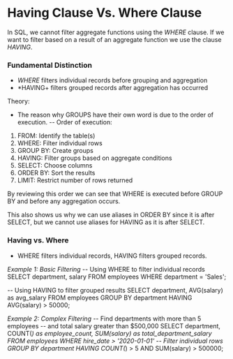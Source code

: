 # Having Clause Vs. Where Clause

In SQL, we cannot filter aggregate functions using the _WHERE_ clause.
If we want to filter based on a result of an aggregate function we use the clause _HAVING_.

### Fundamental Distinction

- _WHERE_ filters individual records before grouping and aggregation
- \*HAVING+ filters grouped records after aggregation has occurred

Theory:

- The reason why GROUPS have their own word is due to the order of execution.
  -- Order of execution:

1. FROM: Identify the table(s)
2. WHERE: Filter individual rows
3. GROUP BY: Create groups
4. HAVING: Filter groups based on aggregate conditions
5. SELECT: Choose columns
6. ORDER BY: Sort the results
7. LIMIT: Restrict number of rows returned

By reviewing this order we can see that WHERE is executed before GROUP BY and before any aggregation occurs.

This also shows us why we can use aliases in ORDER BY since it is after SELECT, but we cannot use aliases for HAVING as it is after SELECT.

### Having vs. Where

- WHERE filters individual records, HAVING filters grouped records.

_Example 1: Basic Filtering_
-- Using WHERE to filter individual records
SELECT department, salary
FROM employees
WHERE department = 'Sales';

-- Using HAVING to filter grouped results
SELECT department, AVG(salary) as avg_salary
FROM employees
GROUP BY department
HAVING AVG(salary) > 50000;

_Example 2: Complex Filtering_
-- Find departments with more than 5 employees
-- and total salary greater than $500,000
SELECT department,
COUNT(_) as employee_count,
SUM(salary) as total_department_salary
FROM employees
WHERE hire_date > '2020-01-01' -- Filter individual rows
GROUP BY department
HAVING COUNT(_) > 5 AND SUM(salary) > 500000;
